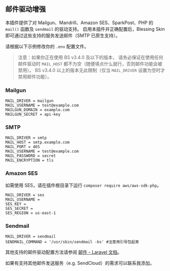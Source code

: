 ## 邮件驱动增强

本插件提供了对 Mailgun、Mandrill、Amazon SES、SparkPost、PHP 的 `mail()` 函数及 `sendmail` 的驱动支持。
启用本插件并正确配置后，Blessing Skin 即可通过这些支持的服务发送邮件（SMTP 已原生支持）。

请根据以下示例修改你的 `.env` 配置文件。

> 注意：如果你正在使用 BS v3.4.0 及以下的版本，
> 请务必保证在使用任何邮件驱动时 `MAIL_HOST` 都不为空（随便填点什么就行，否则邮件功能会被禁用）。
> BS v3.4.0 以上的版本无此限制（仅当 `MAIL_DRIVER` 设置为空时才禁用邮件功能）。

### Mailgun

```
MAIL_DRIVER = mailgun
MAIL_USERNAME = test@example.com
MAILGUN_DOMAIN = example.com
MAILGUN_SECRET = api-key
```

### SMTP
```
MAIL_DRIVER = smtp
MAIL_HOST = smtp.example.com
MAIL_PORT = 465
MAIL_USERNAME = test@example.com
MAIL_PASSWORD = secret
MAIL_ENCRYPTION = tls
```

### Amazon SES

如需使用 SES，请在插件根目录下运行 `composer require aws/aws-sdk-php`。

```
MAIL_DRIVER = ses
MAIL_USERNAME =
SES_KEY =
SES_SECRET =
SES_REGION = us-east-1
```

### Sendmail

```
MAIL_DRIVER = sendmail
SENDMAIL_COMMAND = '/usr/sbin/sendmail -bs' #注意用引号包起来
```

其他支持的邮件驱动配置方法请参阅 [邮件 - Laravel 文档](https://laravel-china.org/docs/laravel/5.2/mail/1126)。

如果有支持其他邮件发送服务（e.g. SendCloud）的需求可以联系我添加。
